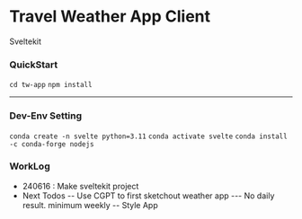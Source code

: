 # Travel Weather App Client

Sveltekit

### QuickStart

`cd tw-app`
`npm install`

---

### Dev-Env Setting

`conda create -n svelte python=3.11`
`conda activate svelte`
`conda install -c conda-forge nodejs`

### WorkLog

- 240616 : Make sveltekit project
- Next Todos
  -- Use CGPT to first sketchout weather app
  --- No daily result. minimum weekly
  -- Style App
